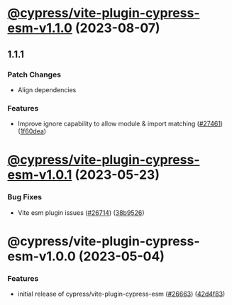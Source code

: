 # [@cypress/vite-plugin-cypress-esm-v1.1.0](https://github.com/cypress-io/cypress/compare/@cypress/vite-plugin-cypress-esm-v1.0.1...@cypress/vite-plugin-cypress-esm-v1.1.0) (2023-08-07)

## 1.1.1

### Patch Changes

- Align dependencies

### Features

- Improve ignore capability to allow module & import matching ([#27461](https://github.com/cypress-io/cypress/issues/27461)) ([1f60dea](https://github.com/cypress-io/cypress/commit/1f60dea61c2c3dd1260f57db631975a1933c266d))

# [@cypress/vite-plugin-cypress-esm-v1.0.1](https://github.com/cypress-io/cypress/compare/@cypress/vite-plugin-cypress-esm-v1.0.0...@cypress/vite-plugin-cypress-esm-v1.0.1) (2023-05-23)

### Bug Fixes

- Vite esm plugin issues ([#26714](https://github.com/cypress-io/cypress/issues/26714)) ([38b9526](https://github.com/cypress-io/cypress/commit/38b952622e034928df0d6e5d571e83c22d98ce86))

# @cypress/vite-plugin-cypress-esm-v1.0.0 (2023-05-04)

### Features

- initial release of cypress/vite-plugin-cypress-esm ([#26663](https://github.com/cypress-io/cypress/issues/26663)) ([42d4f83](https://github.com/cypress-io/cypress/commit/42d4f836cf30069a152cb45ac49af736155e7cc1))
